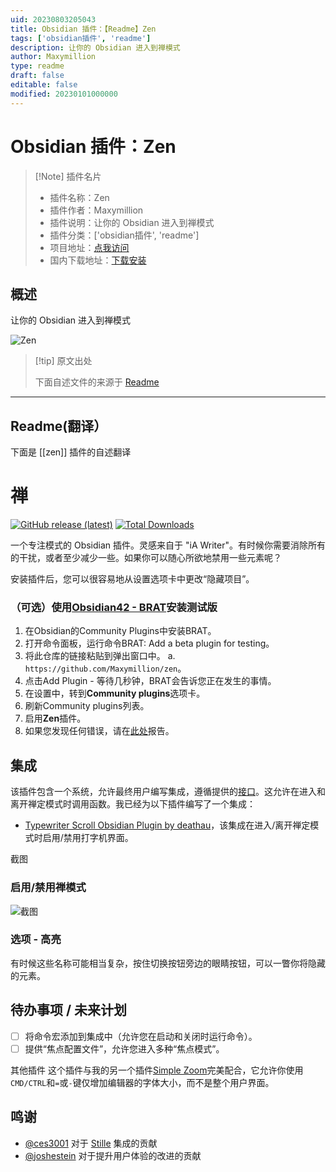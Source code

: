 ```yaml
---
uid: 20230803205043
title: Obsidian 插件：【Readme】Zen
tags: ['obsidian插件', 'readme']
description: 让你的 Obsidian 进入到禅模式
author: Maxymillion
type: readme
draft: false
editable: false
modified: 20230101000000
---
```


# Obsidian 插件：Zen

> [!Note] 插件名片
> - 插件名称：Zen
> - 插件作者：Maxymillion
> - 插件说明：让你的 Obsidian 进入到禅模式
> - 插件分类：['obsidian插件', 'readme']
> - 项目地址：[点我访问](https://github.com/Maxymillion/zen)
> - 国内下载地址：[下载安装](https://pkmer.cn/products/plugin/pluginMarket/?zen)

## 概述

让你的 Obsidian 进入到禅模式

![Zen](https://cdn.pkmer.cn/covers/zen_new.gif!pkmer)

> [!tip] 原文出处
> 
>下面自述文件的来源于 [Readme](https://ghproxy.net/https://raw.githubusercontent.com/Maxymillion/zen/main/README.md)
> 

---

## Readme(翻译）

下面是 [[zen]] 插件的自述翻译


# 禅

[![GitHub release (latest)](https://img.shields.io/github/v/release/Maxymillion/zen?style=flat-square&sort=semver)](https://github.com/Maxymillion/zen/releases/latest) 
[![Total Downloads](https://img.shields.io/github/downloads/Maxymillion/Zen/total?style=flat-square)](https://github.com/Maxymillion/zen/releases/latest) 

一个专注模式的 Obsidian 插件。灵感来自于 "iA Writer"。有时候你需要消除所有的干扰，或者至少减少一些。如果你可以随心所欲地禁用一些元素呢？

安装插件后，您可以很容易地从设置选项卡中更改“隐藏项目”。

### （可选）使用[Obsidian42 - BRAT](https://github.com/TfTHacker/obsidian42-brat)安装测试版
1. 在Obsidian的Community Plugins中安装BRAT。
2. 打开命令面板，运行命令BRAT: Add a beta plugin for testing。
3. 将此仓库的链接粘贴到弹出窗口中。
   a. `https://github.com/Maxymillion/zen`。
4. 点击Add Plugin - 等待几秒钟，BRAT会告诉您正在发生的事情。
5. 在设置中，转到**Community plugins**选项卡。
6. 刷新Community plugins列表。
7. 启用**Zen**插件。
8. 如果您发现任何错误，请在[此处](https://github.com/Maxymillion/zen/issues)报告。

## 集成
该插件包含一个系统，允许最终用户编写集成，遵循提供的[接口](src/plugin.integrations.ts)。这允许在进入和离开禅定模式时调用函数。我已经为以下插件编写了一个集成：
- [Typewriter Scroll Obsidian Plugin by deathau](https://github.com/deathau/cm-typewriter-scroll-obsidian)，该集成在进入/离开禅定模式时启用/禁用打字机界面。

截图

### 启用/禁用禅模式
![截图](https://s3.gifyu.com/images/Screen-Recording-2023-02-14-at-15.07.12.gif)

### 选项 - 高亮
有时候这些名称可能相当复杂，按住切换按钮旁边的眼睛按钮，可以一瞥你将隐藏的元素。

## 待办事项 / 未来计划
- [ ] 将命令宏添加到集成中（允许您在启动和关闭时运行命令）。
- [ ] 提供“焦点配置文件”，允许您进入多种“焦点模式”。

其他插件
这个插件与我的另一个插件[Simple Zoom](https://github.com/Maxymillion/simple-zoom)完美配合，它允许你使用`CMD/CTRL`和`=`或`-`键仅增加编辑器的字体大小，而不是整个用户界面。

## 鸣谢
- [@ces3001](https://github.com/ces3001) 对于 [Stille](https://github.com/michaellee/stille) 集成的贡献
- [@joshestein](https://github.com/joshestein) 对于提升用户体验的改进的贡献



